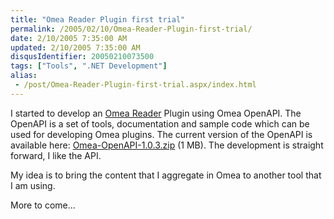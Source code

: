 ```yaml
---
title: "Omea Reader Plugin first trial"
permalink: /2005/02/10/Omea-Reader-Plugin-first-trial/
date: 2/10/2005 7:35:00 AM
updated: 2/10/2005 7:35:00 AM
disqusIdentifier: 20050210073500
tags: ["Tools", ".NET Development"]
alias:
 - /post/Omea-Reader-Plugin-first-trial.aspx/index.html
---
```

I started to develop an [Omea 
Reader](http://www.jetbrains.com/omea/reader/) Plugin using Omea OpenAPI. The OpenAPI is a set of tools, 
documentation and sample code which can be used for developing Omea plugins. The 
current version of the OpenAPI is available here: [Omea-OpenAPI-1.0.3.zip](http://download.jetbrains.com/omea/Omea-OpenAPI-1.0.3.zip) (1 
MB). The development is straight forward, I like the API.

My idea is to bring the content that I aggregate in Omea to another tool that 
I am using.  
<!-- more -->
More to come...
